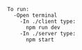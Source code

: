     To run:
      -Open terminal
        -In ./client type:
          npm run dev
        -In ./server type:
          npm start

